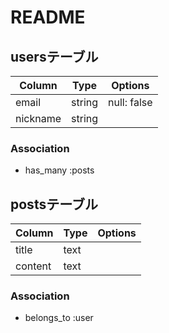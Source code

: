 # README

## usersテーブル
|Column  |Type  |Options    |
|--------|------|-----------|
|email   |string|null: false|
|nickname|string||

### Association
- has_many :posts

## postsテーブル
|Column |Type |Options |
|-------|-----|--------|
|title  |text ||
|content|text ||

### Association
- belongs_to :user

<!--
table:数 --Association先
users:2 --posts
posts:2 --user
-->